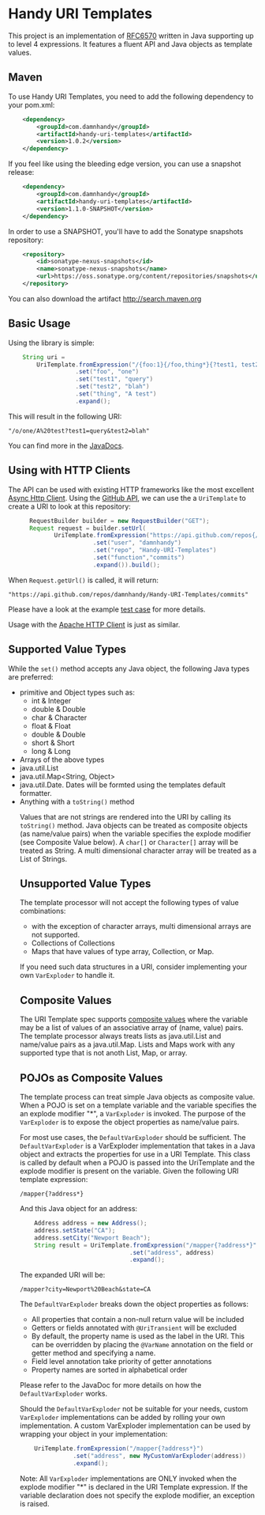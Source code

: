 # Handy URI Templates

This project is an implementation of [RFC6570](http://tools.ietf.org/html/rfc6570) written in Java supporting up to level 4 expressions. It features a fluent API and Java objects as template values.

## Maven

To use Handy URI Templates, you need to add the following dependency to your pom.xml:

```xml
	<dependency>
		<groupId>com.damnhandy</groupId>
		<artifactId>handy-uri-templates</artifactId>
		<version>1.0.2</version>
	</dependency>
```

If you feel like using the bleeding edge version, you can use a snapshot release:

```xml
	<dependency>
		<groupId>com.damnhandy</groupId>
		<artifactId>handy-uri-templates</artifactId>
		<version>1.1.0-SNAPSHOT</version>
	</dependency>
```

In order to use a SNAPSHOT, you'll have to add the Sonatype snapshots repository:

```xml
	<repository>
        <id>sonatype-nexus-snapshots</id>   
        <name>sonatype-nexus-snapshots</name>
		<url>https://oss.sonatype.org/content/repositories/snapshots</url>
    </repository>
```

You can also download the artifact
	http://search.maven.org
	
    
## Basic Usage

Using the library is simple:
	
```java
	String uri = 
		UriTemplate.fromExpression("/{foo:1}{/foo,thing*}{?test1, test2}")
				   .set("foo", "one")
				   .set("test1", "query")
				   .set("test2", "blah")
				   .set("thing", "A test")
				   .expand();
```

This will result in the following URI:

	"/o/one/A%20test?test1=query&test2=blah"
	
You can find more in the [JavaDocs](http://damnhandy.com/handy-uri-templates/apidocs/).

## Using with HTTP Clients

The API can be used with existing HTTP frameworks like the most excellent [Async Http Client](https://github.com/sonatype/async-http-client). Using the [GitHub API](http://developer.github.com/v3/repos/commits/), we can use the a `UriTemplate` to create a URI to look at this repository:

```java
	  RequestBuilder builder = new RequestBuilder("GET");
      Request request = builder.setUrl(
             UriTemplate.fromExpression("https://api.github.com/repos{/user,repo,function,id}")
                        .set("user", "damnhandy")
                        .set("repo", "Handy-URI-Templates")
                        .set("function","commits")
                        .expand()).build();
```

When `Request.getUrl()` is called, it will return:

	"https://api.github.com/repos/damnhandy/Handy-URI-Templates/commits"

Please have a look at the example [test case](https://github.com/damnhandy/Handy-URI-Templates/blob/master/src/test/java/com/damnhandy/uri/template/examples/TestGitHubApis.java) for more details.

Usage with the [Apache HTTP Client](http://hc.apache.org/httpcomponents-client-ga/index.html) is just as similar.

## Supported Value Types

While the `set()` method accepts any Java object, the following Java types are preferred:

* primitive and Object types such as:
  * int & Integer
  * double & Double
  * char & Character
  * float & Float
  * double & Double
  * short & Short
  * long & Long
* Arrays of the above types
* java.util.List<Object>
* java.util.Map<String, Object>	
* java.util.Date. Dates will be formted using the templates default formatter.
* Anything with a `toString()` method

Values that are not strings are rendered into the URI by calling its `toString()` method. Java objects can be treated as composite objects (as name/value pairs) when the variable specifies the explode modifier (see Composite Value below). A `char[]` or `Character[]` array will be treated as String. A multi dimensional character array will be treated as a List of Strings. 

## Unsupported Value Types

The template processor will not accept the following types of value combinations:

* with the exception of character arrays, multi dimensional arrays are not supported.
* Collections of Collections
* Maps that have values of type array, Collection, or Map.

If you need such data structures in a URI, consider implementing your own `VarExploder` to handle it. 

## Composite Values

The URI Template spec supports [composite values](http://tools.ietf.org/html/rfc6570#section-2.4.2) where the variable may be a list of values of an associative array of (name, value) pairs. The template processor always treats lists as java.util.List and name/value pairs as a java.util.Map. Lists and Maps work with any supported type that is not anoth List, Map, or array. 

## POJOs as Composite Values

The template process can treat simple Java objects as composite value. When a POJO is set on a template variable and the variable specifies the an explode modifier "*", a `VarExploder` is invoked. The purpose of the `VarExploder` is to expose the object properties as name/value pairs. 

For most use cases, the `DefaultVarExploder` should be sufficient. The `DefaultVarExploder` is a VarExploder implementation that takes in a Java object and extracts the properties for use in a URI Template. This class is called by default when a POJO is passed into the UriTemplate and the explode modifier is present on the variable. Given the following URI template expression:

	/mapper{?address*}
 
And this Java object for an address:

```java
	Address address = new Address();
	address.setState("CA");
	address.setCity("Newport Beach");
	String result = UriTemplate.fromExpression("/mapper{?address*}")
	                           .set("address", address)
	                           .expand();
```

The expanded URI will be:

	/mapper?city=Newport%20Beach&state=CA
 
The `DefaultVarExploder` breaks down the object properties as follows:

* All properties that contain a non-null return value will be included
* Getters or fields annotated with `@UriTransient` will be excluded 
* By default, the property name is used as the label in the URI. This can be overridden by placing the `@VarName` annotation on the field or getter method and specifying a name.
* Field level annotation take priority of getter annotations
* Property names are sorted in alphabetical order

Please refer to the  JavaDoc for more details on how the `DefaultVarExploder` works.

Should the `DefaultVarExploder` not be suitable for your needs, custom `VarExploder` implementations can be added by rolling your own implementation. A custom VarExploder implementation can be used by wrapping your object in your implementation:

```java
	UriTemplate.fromExpression("/mapper{?address*}")
	           .set("address", new MyCustomVarExploder(address))
	           .expand();
```

Note: All `VarExploder` implementations are ONLY invoked when the explode modifier "*" is declared in the URI Template expression. If the variable declaration does not specify the explode modifier, an exception is raised.



